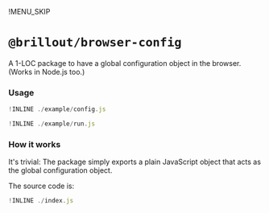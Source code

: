 !MENU_SKIP

# `@brillout/browser-config`

A 1-LOC package to have a global configuration object in the browser. (Works in Node.js too.)

### Usage

~~~js
!INLINE ./example/config.js
~~~

~~~js
!INLINE ./example/run.js
~~~

### How it works

It's trivial: The package simply exports a plain JavaScript object that acts as the global configuration object.

The source code is:

~~~js
!INLINE ./index.js
~~~
